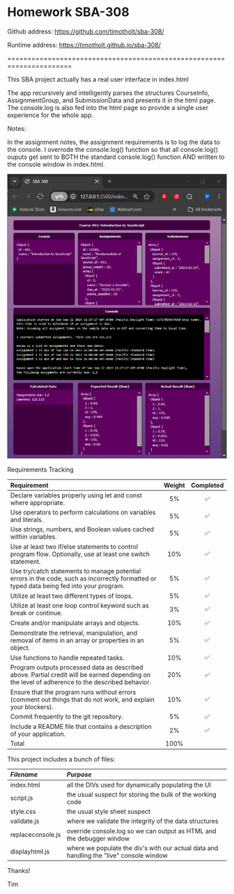 Homework SBA-308
======================================================================

Github address: https://github.com/timotholt/sba-308/

Runtime address: https://timotholt.github.io/sba-308/

======================================================================

This SBA project actually has a real user interface in index.html

The app recursively and intelligently parses the structures
CourseInfo, AssignmentGroup, and SubmissionData and presents it in
the html page. The console.log is also fed into the html page so
provide a single user experience for the whole app.

Notes:

In the assignment notes, the assignment requirements is to log the data
to the console. I overrode the console.log() function so that all
console.log() ouputs get sent to BOTH the standard console.log() function
AND written to the console window in index.html.

![Alt text](https://github.com/timotholt/sba-308/blob/main/Screenshot%202024-09-22%20113037.png)

Requirements Tracking

| Requirement | Weight | Completed |
| :--- | :---: | :---: |
| Declare variables properly using let and const where appropriate. |  5%  |  ✅  |
| Use operators to perform calculations on variables and literals.  |  5%  |  ✅  |
| Use strings, numbers, and Boolean values cached within variables.  |  5%  |  ✅  |
| Use at least two if/else statements to control program flow. Optionally, use at least one switch statement.  |  10%   |  ✅  |
| Use try/catch statements to manage potential errors in the code, such as incorrectly formatted or typed data being fed into your program.  |  5%  |  ✅  |
| Utilize at least two different types of loops.  |  5%  |  ✅ |
| Utilize at least one loop control keyword such as break or continue.  |  3%  |  ✅ |
| Create and/or manipulate arrays and objects. | 10% | ✅ |
| Demonstrate the retrieval, manipulation, and removal of items in an array or properties in an object.	| 5% | ✅ |
| Use functions to handle repeated tasks. | 10% | ✅ |
| Program outputs processed data as described above. Partial credit will be earned depending on the level of adherence to the described behavior. | 20% | ✅ |
| Ensure that the program runs without errors (comment out things that do not work, and explain your blockers). | 10% | ✅ |
| Commit frequently to the git repository. | 5% | ✅ |
| Include a README file that contains a description of your application. | 2% | ✅ |
| Total | 100% | |

This project includes a bunch of files:

| *Filename* | *Purpose* |
| :--- | :--- |
| index.html | all the DIVs used for dynamically populating the UI |
| script.js | the usual suspect for storing the bulk of the working code | 
| style.css | the usual style sheet suspect |
| validate.js | where we validate the integrity of the data structures  |
| replaceconsole.js | override console.log so we can output as HTML and the debugger window |
| displayhtml.js | where we populate the div's with our actual data and handling the "live" console window |


Thanks!

Tim
